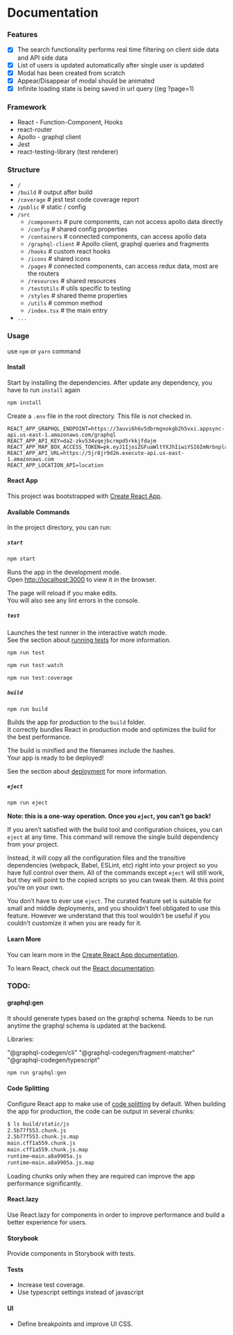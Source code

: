 # Documentation

### Features

- [x] The search functionality performs real time filtering on client side data and API side data
- [x] List of users is updated automatically after single user is updated
- [x] Modal has been created from scratch
- [x] Appear/Disappear of modal should be animated
- [x] Infinite loading state is being saved in url query ((eg ?page=1)

### Framework

- React - Function-Component, Hooks
- react-router
- Apollo - graphql client
- Jest
- react-testing-library (test renderer)

### Structure

- `/`
- `/build` # output after build
- `/coverage` # jest test code coverage report
- `/public` # static / config
- `/src`
  - `/components` # pure components, can not access apollo data directly
  - `/config` # shared config properties
  - `/containers` # connected components, can access apollo data
  - `/graphql-client` # Apollo client, graphql queries and fragments
  - `/hooks` # custom react hooks
  - `/icons` # shared icons
  - `/pages` # connected components, can access redux data, most are the routers
  - `/resources` # shared resources
  - `/testUtils` # utils specific to testing
  - `/styles` # shared theme properties
  - `/utils` # common method
  - `/index.tsx` # the main entry
- `...`

### Usage

use `npm` or `yarn` command

#### Install

Start by installing the dependencies.
After update any dependency, you have to run `install` again

```js
npm install
```

Create a `.env` file in the root directory.
This file is not checked in.

```
REACT_APP_GRAPHQL_ENDPOINT=https://3auvi6h6v5dbrmgnokgb2h5vxi.appsync-api.us-east-1.amazonaws.com/graphql
REACT_APP_API_KEY=da2-zkv534vqejbcrmpd5rkkjfdajm
REACT_APP_MAP_BOX_ACCESS_TOKEN=pk.eyJ1IjoiZGFuaWltYXJhIiwiYSI6ImNrbnplajM0MzA0OHUyb2xiMWoxcDhhNWkifQ.3J9Ii2iQ6SYSw2vgsItxng
REACT_APP_API_URL=https://5jr8jr9d2m.execute-api.us-east-1.amazonaws.com
REACT_APP_LOCATION_API=location
```

#### React App

This project was bootstrapped with [Create React App](https://github.com/facebook/create-react-app).

#### Available Commands

In the project directory, you can run:

##### `start`

```js
npm start
```

Runs the app in the development mode.\
Open [http://localhost:3000](http://localhost:3000) to view it in the browser.

The page will reload if you make edits.\
You will also see any lint errors in the console.

##### `test`

Launches the test runner in the interactive watch mode.\
See the section about [running tests](https://facebook.github.io/create-react-app/docs/running-tests) for more information.

```js
npm run test
```

```js
npm run test:watch
```

```js
npm run test:coverage
```

##### `build`

```js
npm run build
```

Builds the app for production to the `build` folder.\
It correctly bundles React in production mode and optimizes the build for the best performance.

The build is minified and the filenames include the hashes.\
Your app is ready to be deployed!

See the section about [deployment](https://facebook.github.io/create-react-app/docs/deployment) for more information.

##### `eject`

```js
npm run eject
```

**Note: this is a one-way operation. Once you `eject`, you can’t go back!**

If you aren’t satisfied with the build tool and configuration choices, you can `eject` at any time. This command will remove the single build dependency from your project.

Instead, it will copy all the configuration files and the transitive dependencies (webpack, Babel, ESLint, etc) right into your project so you have full control over them. All of the commands except `eject` will still work, but they will point to the copied scripts so you can tweak them. At this point you’re on your own.

You don’t have to ever use `eject`. The curated feature set is suitable for small and middle deployments, and you shouldn’t feel obligated to use this feature. However we understand that this tool wouldn’t be useful if you couldn’t customize it when you are ready for it.

#### Learn More

You can learn more in the [Create React App documentation](https://facebook.github.io/create-react-app/docs/getting-started).

To learn React, check out the [React documentation](https://reactjs.org/).

### TODO:

#### graphql:gen

It should generate types based on the graphql schema. Needs to be run anytime the graphql schema is updated at the backend.

Libraries:

"@graphql-codegen/cli"
"@graphql-codegen/fragment-matcher"
"@graphql-codegen/typescript"

```js
npm run graphql:gen
```

#### Code Splitting

Configure React app to make use of [code splitting](https://webpack.js.org/guides/code-splitting) by default. When building the app for production, the code can be output in several chunks:

```sh
$ ls build/static/js
2.5b77f553.chunk.js
2.5b77f553.chunk.js.map
main.cff1a559.chunk.js
main.cff1a559.chunk.js.map
runtime~main.a8a9905a.js
runtime~main.a8a9905a.js.map
```

Loading chunks only when they are required can improve the app performance significantly.

#### React.lazy

Use React.lazy for components in order to improve performance and build a better experience for users.

#### Storybook

Provide components in Storybook with tests.

#### Tests

- Increase test coverage.
- Use typescript settings instead of javascript

#### UI

- Define breakpoints and improve UI CSS.
